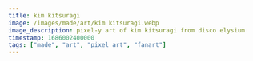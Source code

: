 ```yaml
---
title: kim kitsuragi
image: /images/made/art/kim kitsuragi.webp
image_description: pixel-y art of kim kitsuragi from disco elysium
timestamp: 1686002400000
tags: ["made", "art", "pixel art", "fanart"]
---
```

